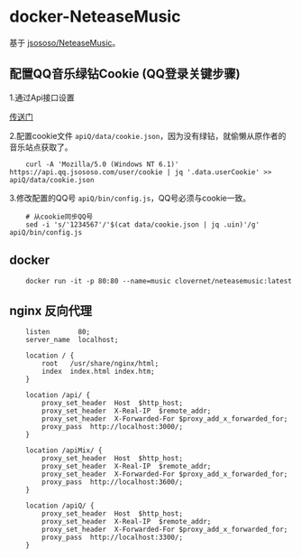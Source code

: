 # docker-NeteaseMusic
基于 [jsososo/NeteaseMusic](https://github.com/jsososo/NeteaseMusic)。

## 配置QQ音乐绿钻Cookie (QQ登录关键步骤)

1.通过Api接口设置

[传送门](https://github.com/jsososo/QQMusicApi#%E8%AE%BE%E7%BD%AE%E7%94%A8%E6%88%B7Cookie)


2.配置cookie文件 `apiQ/data/cookie.json`，因为没有绿钻，就偷懒从原作者的音乐站点获取了。

```
    curl -A 'Mozilla/5.0 (Windows NT 6.1)' https://api.qq.jsososo.com/user/cookie | jq '.data.userCookie' >> apiQ/data/cookie.json
```

3.修改配置的QQ号 `apiQ/bin/config.js`，QQ号必须与cookie一致。

```
    # 从cookie同步QQ号
    sed -i 's/'1234567'/'$(cat data/cookie.json | jq .uin)'/g' apiQ/bin/config.js

```

## docker 

```
    docker run -it -p 80:80 --name=music clovernet/neteasemusic:latest
```
  
## nginx 反向代理

```
    listen       80;
    server_name  localhost;

    location / {
        root   /usr/share/nginx/html;
        index  index.html index.htm;
    }

    location /api/ {
        proxy_set_header  Host  $http_host;
        proxy_set_header  X-Real-IP  $remote_addr;
        proxy_set_header  X-Forwarded-For $proxy_add_x_forwarded_for;
        proxy_pass  http://localhost:3000/;
    }
    
    location /apiMix/ {
        proxy_set_header  Host  $http_host;
        proxy_set_header  X-Real-IP  $remote_addr;
        proxy_set_header  X-Forwarded-For $proxy_add_x_forwarded_for;
        proxy_pass  http://localhost:3600/;
    }
    
    location /apiQ/ {
        proxy_set_header  Host  $http_host;
        proxy_set_header  X-Real-IP  $remote_addr;
        proxy_set_header  X-Forwarded-For $proxy_add_x_forwarded_for;
        proxy_pass  http://localhost:3300/;
    }
```
